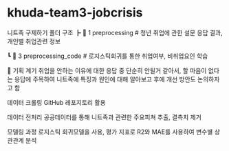 # khuda-team3-jobcrisis
니트족 구제하기
폴더 구조
┣ 📂 1 preprocessing # 청년 취업에 관한 설문 응답 결과,개인별 취업관련 정보

┗ 📂 3 preprocessing_code # 로지스틱회귀를 통한 취업여부, 비취업요인 학습

📃 기획 계기
취업을 안하는 이유에 대한 응답 중 단순히 안될거 같아서, 할 마음이 없다는 응답에 주목하여 니트족에 특징과 원인에 대해 알아보고 후에 개선 방안도 논의하자고 함

데이터 크롤링
GitHub 레포지토리 활용

데이터 전처리
공공데이터를 통해 니트족과 관련한 주요피쳐 추출, 결측치 제거

모델링 과정
로지스틱 회귀모델을 사용, 평가 지표로 R2와 MAE를 사용하여 변수별 상관관계 분석
